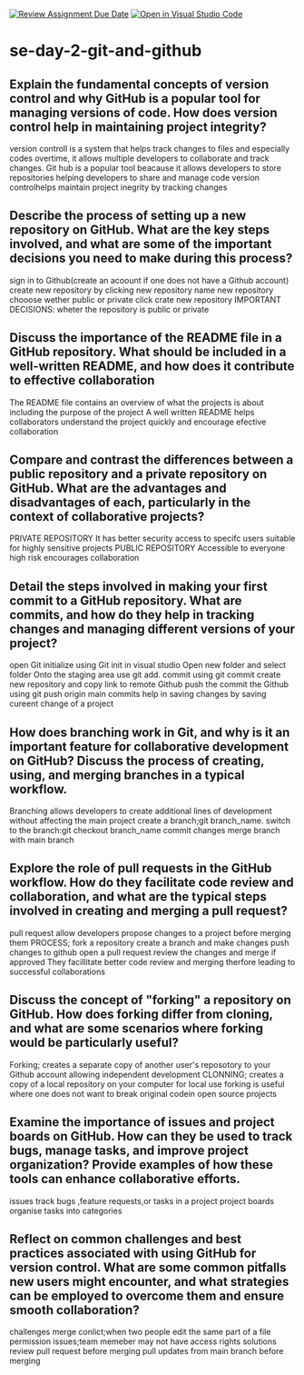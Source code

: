 [![Review Assignment Due Date](https://classroom.github.com/assets/deadline-readme-button-22041afd0340ce965d47ae6ef1cefeee28c7c493a6346c4f15d667ab976d596c.svg)](https://classroom.github.com/a/8wgCKhpZ)
[![Open in Visual Studio Code](https://classroom.github.com/assets/open-in-vscode-2e0aaae1b6195c2367325f4f02e2d04e9abb55f0b24a779b69b11b9e10269abc.svg)](https://classroom.github.com/online_ide?assignment_repo_id=18443548&assignment_repo_type=AssignmentRepo)
# se-day-2-git-and-github
## Explain the fundamental concepts of version control and why GitHub is a popular tool for managing versions of code. How does version control help in maintaining project integrity?
version controll is a system that helps track changes to files and especially codes overtime, it allows multiple developers to collaborate and track changes.
Git hub is a popular tool beacause it allows developers to store repositories helping developers to share and manage code version controlhelps maintain project inegrity  by tracking changes   

## Describe the process of setting up a new repository on GitHub. What are the key steps involved, and what are some of the important decisions you need to make during this process?
sign in to Github(create an acoount if one does not have a Github account)                                                                                                    
create new repository by clicking new repository
name new repository
chooose wether public or private
click crate new repository
IMPORTANT DECISIONS:
wheter the repository is public or private


## Discuss the importance of the README file in a GitHub repository. What should be included in a well-written README, and how does it contribute to effective collaboration
The README file contains an overview of what the projects is about including the purpose of the project
A well written README helps collaborators understand  the project quickly and encourage efective collaboration



## Compare and contrast the differences between a public repository and a private repository on GitHub. What are the advantages and disadvantages of each, particularly in the context of collaborative projects?
PRIVATE REPOSITORY
It has better security
access to specifc users
suitable for highly sensitive projects
PUBLIC REPOSITORY
Accessible to everyone
high risk
encourages collaboration


## Detail the steps involved in making your first commit to a GitHub repository. What are commits, and how do they help in tracking changes and managing different versions of your project?
open Git initialize using Git init in visual studio
Open new folder and select folder
Onto the staging area
use git add. 
commit using git commit
create new repository and copy link to remote  Github 
push the commit the Github using git push origin main 
commits help in saving changes by saving cureent change of a project

## How does branching work in Git, and why is it an important feature for collaborative development on GitHub? Discuss the process of creating, using, and merging branches in a typical workflow.
Branching allows developers to create additional lines of development without affecting the main project
create a branch;git branch_name.
switch to the branch:git checkout branch_name
commit changes
merge branch with main branch

## Explore the role of pull requests in the GitHub workflow. How do they facilitate code review and collaboration, and what are the typical steps involved in creating and merging a pull request?
pull request allow developers propose changes to a project before merging them
PROCESS;
fork a repository
create a branch and make changes
push changes to github
open a pull request
review the changes and merge if approved
They facillitate better code review and merging therfore leading to successful collaborations

## Discuss the concept of "forking" a repository on GitHub. How does forking differ from cloning, and what are some scenarios where forking would be particularly useful?
Forking; creates a separate copy of another user's reposotory to your Github account allowing independent development
CLONNING; creates a copy of a local repository  on your computer for local use
forking is useful where one does not want to break original codein open source projects


## Examine the importance of issues and project boards on GitHub. How can they be used to track bugs, manage tasks, and improve project organization? Provide examples of how these tools can enhance collaborative efforts.
issues track bugs ,feature requests,or tasks in a project
project boards  organise tasks into categories 

## Reflect on common challenges and best practices associated with using GitHub for version control. What are some common pitfalls new users might encounter, and what strategies can be employed to overcome them and ensure smooth collaboration?
challenges
merge conlict;when two people edit the same part of a file
permission issues;team memeber may not have access rights
solutions 
review pull request before merging
pull updates from main branch before merging
